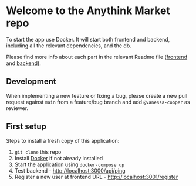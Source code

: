 # Welcome to the Anythink Market repo

To start the app use Docker. It will start both frontend and backend, including all the relevant dependencies, and the db.

Please find more info about each part in the relevant Readme file ([frontend](frontend/readme.md) and [backend](backend/README.md)).

## Development

When implementing a new feature or fixing a bug, please create a new pull request against `main` from a feature/bug branch and add `@vanessa-cooper` as reviewer.

## First setup

Steps to install a fresh copy of this application:

1. `git clone` this repo
1. Install [Docker](https://docs.docker.com/get-docker/) if not already installed
1. Start the application using `docker-compose up`
1. Test backend - [http://localhost:3000/api/ping](http://localhost:3000/api/ping)
1. Register a new user at frontend URL - [http://localhost:3001/register](http://localhost:3001/register)
